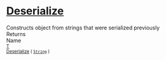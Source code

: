 # [Deserialize](./SerializationHelper-100664030.md)

Constructs object from strings that were serialized previously
<br>
Returns<img width=500/>Name
<br>
<sub>[T](./SerializationHelper-100664030.md)</sub><img width=500/><sub>[Deserialize](./SerializationHelper-100664030.md) ( [`String`](https://docs.microsoft.com/en-us/dotnet/api/System.String) )</sub><br>


